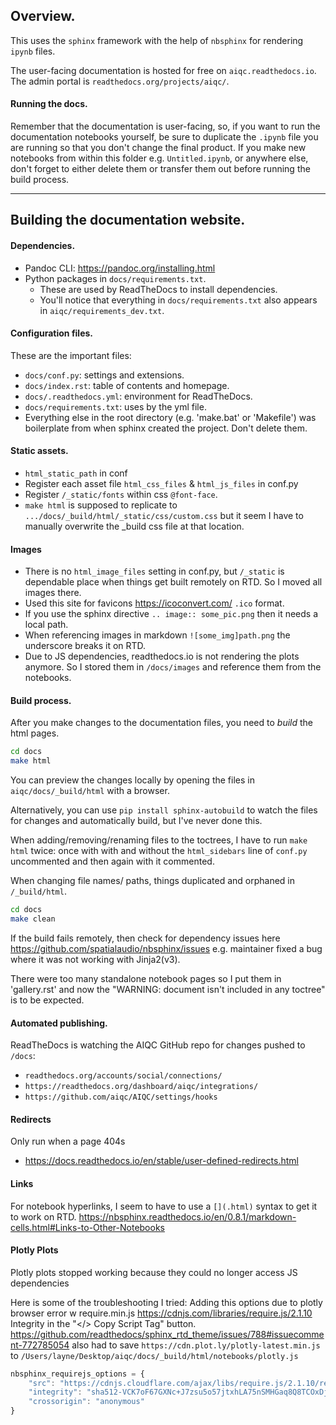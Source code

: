 ## Overview. 

This uses the `sphinx` framework with the help of `nbsphinx` for rendering `ipynb` files. 

The user-facing documentation is hosted for free on `aiqc.readthedocs.io`. The admin portal is `readthedocs.org/projects/aiqc/`.


#### Running the docs.

Remember that the documentation is user-facing, so, if you want to run the documentation notebooks yourself, be sure to duplicate the `.ipynb` file you are running so that you don't change the final product. If you make new notebooks from within this folder e.g. `Untitled.ipynb`, or anywhere else, don't forget to either delete them or transfer them out before running the build process.

---

## Building the documentation website.

#### Dependencies. 

- Pandoc CLI: https://pandoc.org/installing.html
- Python packages in `docs/requirements.txt`.
    - These are used by ReadTheDocs to install dependencies.
    - You'll notice that everything in `docs/requirements.txt` also appears in `aiqc/requirements_dev.txt`.


#### Configuration files.

These are the important files:

- `docs/conf.py`: settings and extensions.
- `docs/index.rst`: table of contents and homepage.
- `docs/.readthedocs.yml`: environment for ReadTheDocs.
- `docs/requirements.txt`: uses by the yml file.
- Everything else in the root directory (e.g. 'make.bat' or 'Makefile') was boilerplate from when sphinx created the project. Don't delete them.


#### Static assets.
- `html_static_path` in conf
- Register each asset file `html_css_files` & `html_js_files` in conf.py
- Register `/_static/fonts` within css `@font-face`.
- `make html` is supposed to replicate to `.../docs/_build/html/_static/css/custom.css` 
  but it seem I have to manually overwrite the _build css file at that location.


#### Images

- There is no `html_image_files` setting in conf.py, but `/_static` is dependable place when
  things get built remotely on RTD. So I moved all images there.
- Used this site for favicons <https://icoconvert.com/> `.ico` format.
- If you use the sphinx directive `.. image:: some_pic.png` then it needs a local path.
- When referencing images in markdown `![some_img]path.png` the underscore breaks it on RTD.
- Due to JS dependencies, readthedocs.io is not rendering the plots anymore. So I stored them in `/docs/images` and reference them from the notebooks.



#### Build process.
After you make changes to the documentation files, you need to *build* the html pages.

```bash
cd docs
make html
```

You can preview the changes locally by opening the files in `aiqc/docs/_build/html` with a browser.

Alternatively, you can use `pip install sphinx-autobuild` to watch the files for changes and automatically build, but I've never done this.

When adding/removing/renaming files to the toctrees, I have to run `make html` twice: once with with and without the `html_sidebars` line of `conf.py` uncommented and then again with it commented.

When changing file names/ paths, things duplicated and orphaned in `/_build/html`.

```bash
cd docs
make clean
```

If the build fails remotely, then check for dependency issues here <https://github.com/spatialaudio/nbsphinx/issues> e.g. maintainer fixed a bug where it was not working with Jinja2(v3).

There were too many standalone notebook pages so I put them in 'gallery.rst' and now the "WARNING: document isn't included in any toctree" is to be expected.


#### Automated publishing.

ReadTheDocs is watching the AIQC GitHub repo for changes pushed to `/docs`:

- `readthedocs.org/accounts/social/connections/`
- `https://readthedocs.org/dashboard/aiqc/integrations/`
- `https://github.com/aiqc/AIQC/settings/hooks`


#### Redirects

Only run when a page 404s

- https://docs.readthedocs.io/en/stable/user-defined-redirects.html


#### Links
For notebook hyperlinks, I seem to have to use a `[](.html)` syntax to get it to work on RTD.
https://nbsphinx.readthedocs.io/en/0.8.1/markdown-cells.html#Links-to-Other-Notebooks


#### Plotly Plots

Plotly plots stopped working because they could no longer access JS dependencies

Here is some of the troubleshooting I tried:
Adding this options due to plotly browser error w require.min.js
https://cdnjs.com/libraries/require.js/2.1.10    Integrity in the "</> Copy Script Tag" button.
https://github.com/readthedocs/sphinx_rtd_theme/issues/788#issuecomment-772785054 also had to save `https://cdn.plot.ly/plotly-latest.min.js` to `/Users/layne/Desktop/aiqc/docs/_build/html/notebooks/plotly.js`

```js
nbsphinx_requirejs_options = {
 	"src": "https://cdnjs.cloudflare.com/ajax/libs/require.js/2.1.10/require.min.js",
 	"integrity": "sha512-VCK7oF67GXNc+J7zsu5o57jtxhLA75nSMHGaq8Q8TCOxDj4nMDw5dhQZvm9Cd9RN+3zgcodqbKcRc9gyPP8a2w==",
 	"crossorigin": "anonymous"
}
```